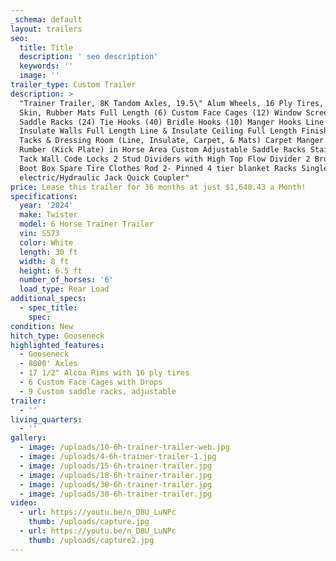 ```yaml
---
_schema: default
layout: trailers
seo:
  title: Title
  description: ' seo description'
  keywords: ''
  image: ''
trailer_type: Custom Trailer
description: >
  "Trainer Trailer, 8K Tandom Axles, 19.5\" Alum Wheels, 16 Ply Tires, White
  Skin, Rubber Mats Full Length (6) Custom Face Cages (12) Window Screens (9)
  Saddle Racks (24) Tie Hooks (40) Bridle Hooks (10) Manger Hooks Line &
  Insulate Walls Full Length Line & Insulate Ceiling Full Length Finish All
  Tacks & Dressing Room (Line, Insulate, Carpet, & Mats) Carpet Manger Doors
  Rumber (Kick Plate) in Horse Area Custom Adjustable Saddle Racks Stair Step
  Tack Wall Code Locks 2 Stud Dividers with High Top Flow Divider 2 Brush tray
  Boot Box Spare Tire Clothes Rod 2- Pinned 4 tier blanket Racks Single
  electric/Hydraulic Jack Quick Coupler"
price: Lease this trailer for 36 months at just $1,640.43 a Month!
specifications:
  year: '2024'
  make: Twister
  model: 6 Horse Trainer Trailer
  vin: S573
  color: White
  length: 30 ft
  width: 8 ft
  height: 6.5 ft
  number_of_horses: '6'
  load_type: Rear Load
additional_specs:
  - spec_title:
    spec:
condition: New
hitch_type: Gooseneck
highlighted_features:
  - Gooseneck
  - 8000' Axles
  - 17 1/2" Alcoa Rims with 16 ply tires
  - 6 Custom Face Cages with Drops
  - 9 Custom saddle racks, adjustable
trailer:
  - ''
living_quarters:
  - ''
gallery:
  - image: /uploads/10-6h-trainer-trailer-web.jpg
  - image: /uploads/4-6h-trainer-trailer-1.jpg
  - image: /uploads/15-6h-trainer-trailer.jpg
  - image: /uploads/18-6h-trainer-trailer.jpg
  - image: /uploads/38-6h-trainer-trailer.jpg
  - image: /uploads/30-6h-trainer-trailer.jpg
video:
  - url: https://youtu.be/n_D8U_LuNPc
    thumb: /uploads/capture.jpg
  - url: https://youtu.be/n_D8U_LuNPc
    thumb: /uploads/capture2.jpg
---
```

